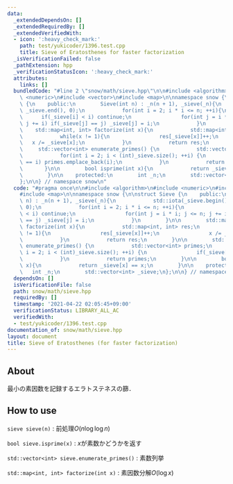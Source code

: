 ```yaml
---
data:
  _extendedDependsOn: []
  _extendedRequiredBy: []
  _extendedVerifiedWith:
  - icon: ':heavy_check_mark:'
    path: test/yukicoder/1396.test.cpp
    title: Sieve of Eratosthenes for faster factorization
  _isVerificationFailed: false
  _pathExtension: hpp
  _verificationStatusIcon: ':heavy_check_mark:'
  attributes:
    links: []
  bundledCode: "#line 2 \"snow/math/sieve.hpp\"\n\n#include <algorithm>\n#include\
    \ <numeric>\n#include <vector>\n#include <map>\n\nnamespace snow {\n\nstruct Sieve\
    \ {\n    public:\n        Sieve(int n) : _n(n + 1), _sieve(_n){\n            std::iota(_sieve.begin(),\
    \ _sieve.end(), 0);\n            for(int i = 2; i * i <= n; ++i){\n          \
    \      if(_sieve[i] < i) continue;\n                for(int j = i * i; j <= n;\
    \ j += i) if(_sieve[j] == j) _sieve[j] = i;\n            }\n        }\n\n    \
    \    std::map<int, int> factorize(int x){\n            std::map<int, int> res;\n\
    \            while(x != 1){\n                res[_sieve[x]]++;\n             \
    \   x /= _sieve[x];\n            }\n            return res;\n        }\n\n   \
    \     std::vector<int> enumerate_primes() {\n            std::vector<int> primes;\n\
    \            for(int i = 2; i < (int)_sieve.size(); ++i) {\n                if(_sieve[i]\
    \ == i) primes.emplace_back(i);\n            }\n            return primes;\n \
    \       }\n\n        bool isprime(int x){\n            return _sieve[x] == x;\n\
    \        }\n\n    protected:\n        int _n;\n        std::vector<int> _sieve;\n\
    };\n\n} // namespace snow\n"
  code: "#pragma once\n\n#include <algorithm>\n#include <numeric>\n#include <vector>\n\
    #include <map>\n\nnamespace snow {\n\nstruct Sieve {\n    public:\n        Sieve(int\
    \ n) : _n(n + 1), _sieve(_n){\n            std::iota(_sieve.begin(), _sieve.end(),\
    \ 0);\n            for(int i = 2; i * i <= n; ++i){\n                if(_sieve[i]\
    \ < i) continue;\n                for(int j = i * i; j <= n; j += i) if(_sieve[j]\
    \ == j) _sieve[j] = i;\n            }\n        }\n\n        std::map<int, int>\
    \ factorize(int x){\n            std::map<int, int> res;\n            while(x\
    \ != 1){\n                res[_sieve[x]]++;\n                x /= _sieve[x];\n\
    \            }\n            return res;\n        }\n\n        std::vector<int>\
    \ enumerate_primes() {\n            std::vector<int> primes;\n            for(int\
    \ i = 2; i < (int)_sieve.size(); ++i) {\n                if(_sieve[i] == i) primes.emplace_back(i);\n\
    \            }\n            return primes;\n        }\n\n        bool isprime(int\
    \ x){\n            return _sieve[x] == x;\n        }\n\n    protected:\n     \
    \   int _n;\n        std::vector<int> _sieve;\n};\n\n} // namespace snow"
  dependsOn: []
  isVerificationFile: false
  path: snow/math/sieve.hpp
  requiredBy: []
  timestamp: '2021-04-22 02:05:45+09:00'
  verificationStatus: LIBRARY_ALL_AC
  verifiedWith:
  - test/yukicoder/1396.test.cpp
documentation_of: snow/math/sieve.hpp
layout: document
title: Sieve of Eratosthenes (for faster factorization)
---
```


## About

最小の素因数を記録するエラトステネスの篩．

## How to use

```sieve sieve(n)``` : 前処理$O(n\log\log n)$

```bool sieve.isprime(x)``` : $x$が素数かどうかを返す

```std::vector<int> sieve.enumerate_primes()``` : 素数列挙

```std::map<int, int> factorize(int x)``` : 素因数分解$O(\log x)$